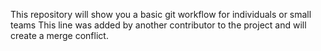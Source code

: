 This repository will show you a basic git workflow for individuals or small teams
This line was added by another contributor to the project and will create a merge conflict.

